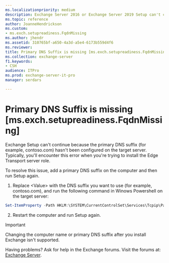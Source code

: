```yaml
---
ms.localizationpriority: medium
description: Exchange Server 2016 or Exchange Server 2019 Setup can't continue because the primary DNS suffix hasn't been configured on the target server.
ms.topic: reference
author: JoanneHendrickson
ms.custom:
- ms.exch.setupreadiness.FqdnMissing
ms.author: jhendr
ms.assetid: 310765bf-a650-4a3d-a5e4-6173b559d4f6
ms.reviewer: 
title: Primary DNS Suffix is missing [ms.exch.setupreadiness.FqdnMissing]
ms.collection: exchange-server
f1.keywords:
- CSH
audience: ITPro
ms.prod: exchange-server-it-pro
manager: serdars

---
```


# Primary DNS Suffix is missing [ms.exch.setupreadiness.FqdnMissing]

Exchange Setup can't continue because the primary DNS suffix (for example, contoso.com) hasn't been configured on the target server. Typically, you'll encounter this error when you're trying to install the Edge Transport server role.

To resolve this issue, add a primary DNS suffix on the computer and then run Setup again.

1. Replace \<Value\> with the DNS suffix you want to use (for example, contoso.com), and run the following command in Winows Powershell on the target server:

```powershell
Set-ItemProperty -Path HKLM:\SYSTEM\CurrentControlSet\Services\Tcpip\Parameters -Name 'NV Domain' -Value <Value>
```

2. Restart the computer and run Setup again.

> [!IMPORTANT]
> Changing the computer name or primary DNS suffix after you install Exchange isn't supported.

Having problems? Ask for help in the Exchange forums. Visit the forums at: [Exchange Server](https://social.technet.microsoft.com/forums/office/home?category=exchangeserver).
